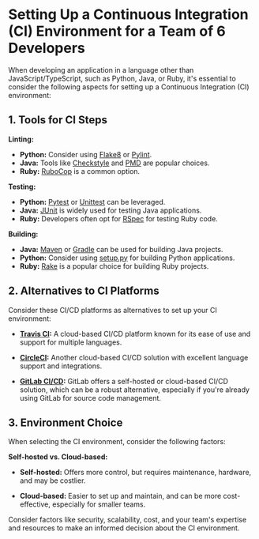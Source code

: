 # Setting Up a Continuous Integration (CI) Environment for a Team of 6 Developers

When developing an application in a language other than JavaScript/TypeScript, such as Python, Java, or Ruby, it's essential to consider the following aspects for setting up a Continuous Integration (CI) environment:

## 1. Tools for CI Steps

**Linting:**

- **Python:** Consider using [Flake8](https://flake8.pycqa.org/) or [Pylint](https://www.pylint.org/).
- **Java:** Tools like [Checkstyle](https://checkstyle.sourceforge.io/) and [PMD](https://pmd.github.io/) are popular choices.
- **Ruby:** [RuboCop](https://rubocop.org/) is a common option.

**Testing:**

- **Python:** [Pytest](https://docs.pytest.org/en/latest/) or [Unittest](https://docs.python.org/3/library/unittest.html) can be leveraged.
- **Java:** [JUnit](https://junit.org/junit5/) is widely used for testing Java applications.
- **Ruby:** Developers often opt for [RSpec](https://rspec.info/) for testing Ruby code.

**Building:**

- **Java:** [Maven](https://maven.apache.org/) or [Gradle](https://gradle.org/) can be used for building Java projects.
- **Python:** Consider using [setup.py](https://packaging.python.org/guides/distributing-packages-using-setuptools/) for building Python applications.
- **Ruby:** [Rake](https://ruby.github.io/rake/) is a popular choice for building Ruby projects.

## 2. Alternatives to CI Platforms

Consider these CI/CD platforms as alternatives to set up your CI environment:

- **[Travis CI](https://travis-ci.org/):** A cloud-based CI/CD platform known for its ease of use and support for multiple languages.

- **[CircleCI](https://circleci.com/):** Another cloud-based CI/CD solution with excellent language support and integrations.

- **[GitLab CI/CD](https://docs.gitlab.com/ee/ci/):** GitLab offers a self-hosted or cloud-based CI/CD solution, which can be a robust alternative, especially if you're already using GitLab for source code management.

## 3. Environment Choice

When selecting the CI environment, consider the following factors:

**Self-hosted vs. Cloud-based:**

- **Self-hosted:** Offers more control, but requires maintenance, hardware, and may be costlier.

- **Cloud-based:** Easier to set up and maintain, and can be more cost-effective, especially for smaller teams.

Consider factors like security, scalability, cost, and your team's expertise and resources to make an informed decision about the CI environment.
